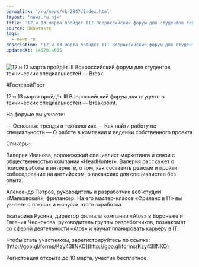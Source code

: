 ```yaml
---
permalink: '/ru/news/vk-2847/index.html'
layout: 'news.ru.njk'
title: '12 и 13 марта пройдёт III Всероссийский форум для студентов технических специальностей — Break'
source: ВКонтакте
tags:
  - news_ru
description: '12 и 13 марта пройдёт III Всероссийский форум для студентов технических специальностей — Break'
updatedAt: 1457014605
---
```

![12 и 13 марта пройдёт III Всероссийский форум для студентов технических специальностей — Break](https://sun9-31.userapi.com/impf/c628816/v628816599/4e521/ZE60qr9O-vw.jpg?size=640x480&quality=96&proxy=1&sign=2cc5a1e59a00b4604e518401b5e75419&c_uniq_tag=CVxwn4KZcaONjvm9EuLh0Wjdp_fuEcCQrThvRapMDb0&type=album)

#ГостевойПост

12 и 13 марта пройдёт III Всероссийский форум для студентов технических специальностей — Breakpoint.

На форуме вы узнаете:

— Основные тренды в технологиях
— Как найти работу по специальности
— О работе в компании и ведении собственного проекта

Спикеры:

Валерия Иванова, воронежский специалист маркетинга и связи с общественностью компании «HeadHunter». Валерия расскажет о поиске работы в интернете, о том, как составить резюме и пройти собеседование на английском, о вакансиях для специалистов без опыта.

Александр Петров, руководитель и разработчик веб-студии «Маяковский», фрилансер. На его мастер-классе «Фриланс в IT» вы узнаете о плюсах и минусах этого заработка.

Екатерина Русина, директор филиала компании «Atos» в Воронеже и Евгения Чеснокова, руководитель группы разработчиков, познакомят со сферой деятельности «Atos» и научат планировать карьеру в IT.

Чтобы стать участником, зарегистрируйтесь по ссылке: [http://goo.gl/forms/Kzy43llNKO](http://goo.gl/forms/Kzy43llNKO)

Регистрация открыта до 10 марта, участие бесплатное.
